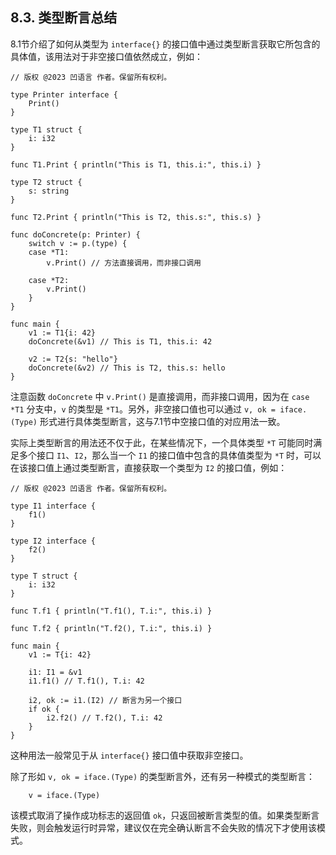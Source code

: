 ## 8.3. 类型断言总结

8.1节介绍了如何从类型为 `interface{}` 的接口值中通过类型断言获取它所包含的具体值，该用法对于非空接口值依然成立，例如：

```wa
// 版权 @2023 凹语言 作者。保留所有权利。

type Printer interface {
    Print()
}

type T1 struct {
    i: i32
}

func T1.Print { println("This is T1, this.i:", this.i) }

type T2 struct {
    s: string
}

func T2.Print { println("This is T2, this.s:", this.s) }

func doConcrete(p: Printer) {
    switch v := p.(type) {
    case *T1:
        v.Print() // 方法直接调用，而非接口调用

    case *T2:
        v.Print()
    }
}

func main {
    v1 := T1{i: 42}
    doConcrete(&v1) // This is T1, this.i: 42

    v2 := T2{s: "hello"}
    doConcrete(&v2) // This is T2, this.s: hello
}
```

注意函数 `doConcrete` 中 `v.Print()` 是直接调用，而非接口调用，因为在 `case *T1` 分支中，`v` 的类型是 `*T1`。另外，非空接口值也可以通过 `v, ok = iface.(Type)` 形式进行具体类型断言，这与7.1节中空接口值的对应用法一致。

实际上类型断言的用法还不仅于此，在某些情况下，一个具体类型 `*T` 可能同时满足多个接口 `I1`、`I2`，那么当一个 `I1` 的接口值中包含的具体值类型为 `*T` 时，可以在该接口值上通过类型断言，直接获取一个类型为 `I2` 的接口值，例如：
```wa
// 版权 @2023 凹语言 作者。保留所有权利。

type I1 interface {
    f1()
}

type I2 interface {
    f2()
}

type T struct {
    i: i32
}

func T.f1 { println("T.f1(), T.i:", this.i) }

func T.f2 { println("T.f2(), T.i:", this.i) }

func main {
    v1 := T{i: 42}

    i1: I1 = &v1
    i1.f1() // T.f1(), T.i: 42

    i2, ok := i1.(I2) // 断言为另一个接口
    if ok {
        i2.f2() // T.f2(), T.i: 42
    }
}
```

这种用法一般常见于从 `interface{}` 接口值中获取非空接口。

除了形如 `v, ok = iface.(Type)` 的类型断言外，还有另一种模式的类型断言：
```wa
    v = iface.(Type)
```

该模式取消了操作成功标志的返回值 `ok`，只返回被断言类型的值。如果类型断言失败，则会触发运行时异常，建议仅在完全确认断言不会失败的情况下才使用该模式。


